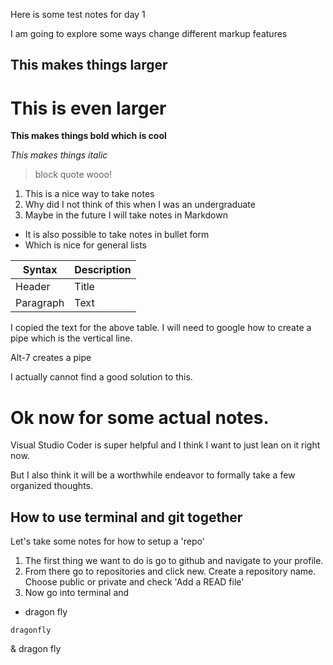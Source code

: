Here is some test notes for day 1

I am going to explore some ways change different markup features

## This makes things larger

# This is even larger

**This makes things bold which is cool**

*This makes things italic*

> block quote wooo!

1. This is a nice way to take notes
2. Why did I not think of this when I was an undergraduate
3. Maybe in the future I will take notes in Markdown

- It is also possible to take notes in bullet form
- Which is nice for general lists


| Syntax      | Description |
| ----------- | ----------- |
| Header      | Title       |
| Paragraph   | Text        |

I copied the text for the above table. I will need to google how to create a pipe which is the vertical line. 

Alt-7 creates a pipe
 
 I actually cannot find a good solution to this.



 # Ok now for some actual notes.

 Visual Studio Coder is super helpful and I think I want to just lean on it right now.

 But I also think it will be a worthwhile endeavor to formally take a few organized thoughts. 

 ## How to use terminal and git together

Let's take some notes for how to setup a 'repo'


 1. The first thing we want to do is go to github and navigate to your profile. 
 2. From there go to repositories and click new. Create a repository name. Choose public or private and check 'Add a READ file'
 3. Now go into terminal and 
 

 * dragon fly

`dragonfly`

 & dragon fly